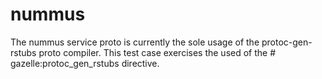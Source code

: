 # nummus

The nummus service proto is currently the sole usage of the protoc-gen-rstubs proto compiler.  This test case exercises the used of the # gazelle:protoc_gen_rstubs directive.
